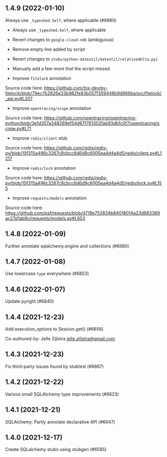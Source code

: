 ## 1.4.9 (2022-01-10)

Always use `_typeshed.Self`, where applicable (#6880)

* Always use `_typeshed.Self`, where applicable

* Revert changes to `google-cloud-ndb` (ambiguous)

* Remove empty line added by script

* Revert changes to `stubs/python-dateutil/dateutil/relativedelta.pyi`

* Manually add a few more that the script missed

* Improve `filelock` annotation

Source code here: https://github.com/tox-dev/py-filelock/blob/79ec7b2826e33b982fe83b057f359448b9d966ba/src/filelock/_api.py#L207

* Improve `opentracing/scope` annotation

Source code here: https://github.com/opentracing/opentracing-python/blob/3e1d357a348269ef54d67f761302fab93dbfc0f7/opentracing/scope.py#L71

* Improve `redis/client` stub

Source code here: https://github.com/redis/redis-py/blob/15f315a496c3267c8cbcc6d6d9c6005ea4d4a4d5/redis/client.py#L1217

* Improve `redis/lock` annotation

Source code here: https://github.com/redis/redis-py/blob/15f315a496c3267c8cbcc6d6d9c6005ea4d4a4d5/redis/lock.py#L155

* Improve `requests/models` annotation

Source code here: https://github.com/psf/requests/blob/d718e753834b84018014a23d663369ac27d1ab9c/requests/models.py#L653

## 1.4.8 (2022-01-09)

Further annotate sqlalchemy.engine and collections (#6680)

## 1.4.7 (2022-01-08)

Use lowercase `type` everywhere (#6853)

## 1.4.6 (2022-01-07)

Update pyright (#6840)

## 1.4.4 (2021-12-23)

Add execution_options to Session.get() (#6656)

Co-authored-by: Jelle Zijlstra <jelle.zijlstra@gmail.com>

## 1.4.3 (2021-12-23)

Fix third-party issues found by stubtest (#6667)

## 1.4.2 (2021-12-22)

Various small SQLAlchemy type improvements (#6623)

## 1.4.1 (2021-12-21)

SQLAlchemy: Partly annotate declarative API (#6647)

## 1.4.0 (2021-12-17)

Create SQLalchemy stubs using stubgen (#6585)

